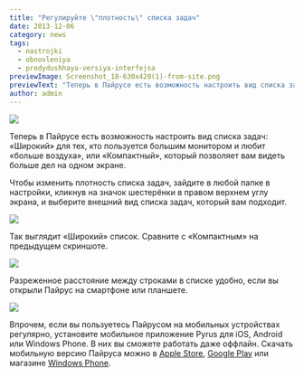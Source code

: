 ```yaml
---
title: "Регулируйте \"плотность\" списка задач"
date: 2013-12-06
category: news
tags:
  - nastrojki
  - obnovleniya
  - predydushhaya-versiya-interfejsa
previewImage: Screenshot_18-630x420(1)-from-site.png
previewText: "Теперь в Пайрусе есть возможность настроить вид списка задач: «Широкий» для тех, кто пользуется большим монитором и любит «больше воздуха», или «Компактный», который позволяет вам видеть больше дел на одном экране."
author: admin
---
```

![](head3.webp)

Теперь в Пайрусе есть возможность настроить вид списка задач: «Широкий» для тех, кто пользуется большим монитором и любит «больше воздуха», или «Компактный», который позволяет вам видеть больше дел на одном экране.

Чтобы изменить плотность списка задач, зайдите в любой папке в настройки, кликнув на значок шестерёнки в правом верхнем углу экрана, и выберите внешний вид списка задач, который вам подходит.

![](pic1a.webp)

Так выглядит «Широкий» список. Сравните с «Компактным» на предыдущем скриншоте.

![](pic2a.webp)

Разреженное расстояние между строками в списке удобно, если вы открыли Пайрус на смартфоне или планшете.

![](pic81.webp)

Впрочем, если вы пользуетесь Пайрусом на мобильных устройствах регулярно, установите мобильное приложение Pyrus для iOS, Android или Windows Phone. В них вы сможете работать даже оффлайн. Скачать мобильную версию Пайруса можно в [Apple Store](https://itunes.apple.com/ru/app/papirus/id385251753?mt=8), [Google Play](https://play.google.com/store/apps/details?id=net.papirus.androidclient&hl=en) или магазине [Windows Phone](http://www.windowsphone.com/ru-ru/store/app/papirus/8a6a9b50-6a90-4285-ab30-0504e9ac9bbc).